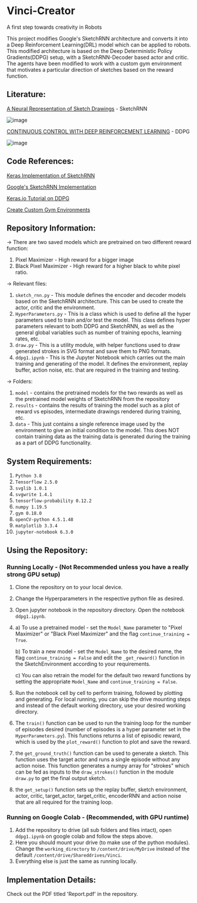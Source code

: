 # Vinci-Creator
A first step towards creativity in Robots

This project modifies Google's SketchRNN architecture and converts it into a Deep Reinforcement Learning(DRL) model which can be applied to robots. This modified architecture is based on the Deep Deterministic Policy Gradients(DDPG) setup, with a SketchRNN-Decoder based actor and critic. The agents have been modified to work with a custom gym environment that motivates a particular direction of sketches based on the reward function.

## Literature:

[A Neural Representation of Sketch Drawings](https://arxiv.org/pdf/1704.03477.pdf) - SketchRNN

![image](https://user-images.githubusercontent.com/43128490/119958008-3c3a1e80-bfc0-11eb-9a45-7b9868a227a0.png)

[CONTINUOUS CONTROL WITH DEEP REINFORCEMENT LEARNING](https://arxiv.org/pdf/1509.02971.pdf) - DDPG

![image](https://user-images.githubusercontent.com/43128490/119958112-58d65680-bfc0-11eb-96c0-07868ddd7e76.png)

## Code References:

[Keras Implementation of SketchRNN](https://github.com/MarioBonse/Sketch-rnn)

[Google's SketchRNN Implementation](https://github.com/magenta/magenta/tree/master/magenta/models/sketch_rnn)

[Keras.io Tutorial on DDPG](https://keras.io/examples/rl/ddpg_pendulum/)

[Create Custom Gym Environments](https://towardsdatascience.com/creating-a-custom-openai-gym-environment-for-stock-trading-be532be3910e)

## Repository Information:

-> There are two saved models which are pretrained on two different reward function: 

1. Pixel Maximizer - High reward for a bigger image
2. Black Pixel Maximizer - High reward for a higher black to white pixel ratio.

-> Relevant files:

1. `sketch_rnn.py` - This module defines the encoder and decoder models based on the SketchRNN architecture. This can be used to create the actor, critic and the environment.
2. `HyperParameters.py` - This is a class which is used to define all the hyper parameters used to train and/or test the model. This class defines hyper parameters relevant to both DDPG and SketchRNN, as well as the general global variables such as number of training epochs, learning rates, etc.
3. `draw.py` - This is a utility module, with helper functions used to draw generated strokes in SVG format and save them to PNG formats.
4. `ddpg1.ipynb` - This is the Jupyter Notebook which carries out the main training and generating of the model. It defines the environment, replay buffer, action noise, etc. that are required in the training and testing.

-> Folders:

1. `model` - contains the pretrained models for the two rewards as well as the pretrained model weights of SketchRNN from the repository 
2. `results` - contains the results of training the model such as a plot of reward vs episodes, intermediate drawings rendered during training, etc.
3. `data` - This just contains a single reference image used by the environment to give an initial condition to the model. This does NOT contain training data as the training data is generated during the training as a part of DDPG functionality.

## System Requirements:

1. `Python 3.8`
2. `Tensorflow 2.5.0`
3. `svglib 1.0.1`
4. `svgwrite 1.4.1`
5. `tensorflow-probability 0.12.2`
6. `numpy 1.19.5`
7. `gym 0.18.0`
8. `openCV-python 4.5.1.48`
9. `matplotlib 3.3.4`
10. `jupyter-notebook 6.3.0`

## Using the Repository:

### Running Locally - (Not Recommended unless you have a really strong GPU setup)

1. Clone the repository on to your local device.
2. Change the Hyperparameters in the respective python file as desired.
3. Open jupyter notebook in the repository directory. Open the notebook `ddpg1.ipynb`.
4. a) To use a pretrained model - set the `Model_Name` parameter to "Pixel Maximizer" or "Black Pixel Maximizer" and the flag `continue_training = True`.

   b) To train a new model - set the `Model_Name` to the desired name, the flag `continue_training = False` and edit the `_get_reward()` function in the SketchEnvironment according to your requirements.
   
   c) You can also retrain the model for the default two reward functions by setting the appropriate `Model_Name` and `continue_training = False`.
5. Run the notebook cell by cell to perform training, followed by plotting and generating. For local running, you can skip the drive mounting steps and instead of the default working directory, use your desired working directory.
6. The `train()` function can be used to run the training loop for the number of episodes desired (number of episodes is a hyper parameter set in the `HyperParameters.py`). This functions returns a list of episodic reward, which is used by the `plot_reward()` function to plot and save the reward.
7. the `get_ground_truth()` function can be used to generate a sketch. This function uses the target actor and runs a single episode without any action noise. This function generates a numpy array for "strokes" which can be fed as inputs to the `draw_strokes()` function in the module `draw.py` to get the final output sketch.
8. the `get_setup()` function sets up the replay buffer, sketch environment, actor, critic, target_actor, target_critic, encoderRNN and action noise that are all required for the training loop.

### Running on Google Colab - (Recommended, with GPU runtime)

1. Add the repository to drive (all sub folders and files intact), open `ddpg1.ipynb` on google colab and follow the steps above.
2. Here you should mount your drive (to make use of the python modules). Change the `working_directory` to `/content/drive/MyDrive` instead of the default `/content/drive/Shareddrives/Vinci`. 
3. Everything else is just the same as running locally.

## Implementation Details:

Check out the PDF titled 'Report.pdf' in the repository.
